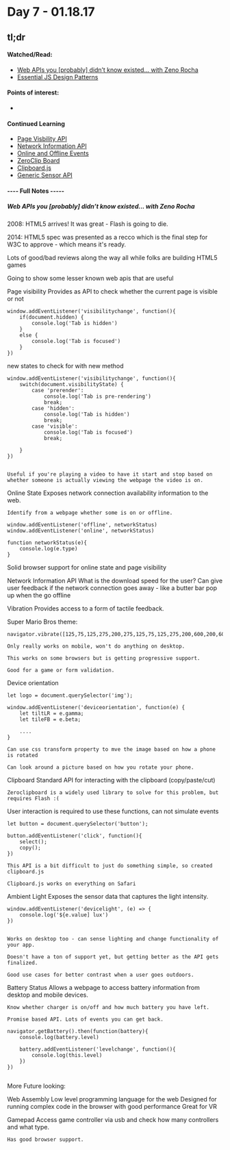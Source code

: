 # Day 7 - 01.18.17

## tl;dr

#### Watched/Read:
 - [Web APIs you [probably] didn’t know existed... with Zeno Rocha](https://www.youtube.com/watch?v=NCGLPp778JY)
 - [Essential JS Design Patterns](https://addyosmani.com/resources/essentialjsdesignpatterns/book/)

#### Points of interest:
 - 
 
#### Continued Learning
- [Page Visbility API](https://developer.mozilla.org/en-US/docs/Web/API/Page_Visibility_API)
- [Network Information API](https://developer.mozilla.org/en-US/docs/Web/API/Network_Information_API)
- [Online and Offline Events](https://developer.mozilla.org/en-US/docs/Online_and_offline_events)
- [ZeroClip Board](zeroclipboard.org)
- [Clipboard.js](clipboardjs.com)
- [Generic Sensor API](https://www.w3.org/TR/2016/WD-generic-sensor-20160830/)

#### ---- Full Notes -----

##### Web APIs you [probably] didn’t know existed... with Zeno Rocha

2008: HTML5 arrives! It was great - Flash is going to die.

2014: HTML5 spec was presented as a recco which is the final step for W3C to approve - which means it's ready.

Lots of good/bad reviews along the way all while folks are building HTML5 games 

Going to show some lesser known web apis that are useful

Page visibility
	Provides as API to check whether the current page is visible or not

```
window.addEventListener('visibilitychange', function(){
	if(document.hidden) {
		console.log('Tab is hidden')
	}
	else {
		console.log('Tab is focused')
	}	
})

```

new states to check for with new method
```
window.addEventListener('visibilitychange', function(){
	switch(document.visibilityState) {
		case 'prerender':
			console.log('Tab is pre-rendering')
			break;
		case 'hidden':
			console.log('Tab is hidden')
			break;
		case 'visible':
			console.log('Tab is focused')
			break;

	}	
})


```

	Useful if you're playing a video to have it start and stop based on whether someone is actually viewing the webpage the video is on.

Online State
	Exposes network connection availability information to the web.

	Identify from a webpage whether some is on or offline.

```
window.addEventListener('offline', networkStatus)
window.addEventListener('online', networkStatus)

function networkStatus(e){
	console.log(e.type)
}

```

Solid browser support for online state and page visibility 

Network Information API
	What is the download speed for the user?
	Can give user feedback if the network connection goes away - like a butter bar pop up when the go offline

Vibration
	Provides access to a form of tactile feedback.

Super Mario Bros theme:
```
navigator.vibrate([125,75,125,275,200,275,125,75,125,275,200,600,200,600])
```

	Only really works on mobile, won't do anything on desktop.

	This works on some browsers but is getting progressive support.

	Good for a game or form validation.

Device orientation

```
let logo = document.querySelector('img');

window.addEventListener('deviceorientation', function(e) {
	let tiltLR = e.gamma;
	let tileFB = e.beta;

	....
}

```

	Can use css transform property to mve the image based on how a phone is rotated

	Can look around a picture based on how you rotate your phone.

Clipboard
	Standard API for interacting with the clipboard (copy/paste/cut)

	Zeroclipboard is a widely used library to solve for this problem, but requires Flash :(

User interaction is required to use these functions, can not simulate events
```
let button = document.querySelector('button');

button.addEventListener('click', function(){
	select();
	copy();
})
```
	This API is a bit difficult to just do something simple, so created clipboard.js

	Clipboard.js works on everything on Safari

Ambient Light
	Exposes the sensor data that captures the light intensity.

```
window.addEventListener('devicelight', (e) => {
	console.log('${e.value] lux')
})


```

	Works on desktop too - can sense lighting and change functionality of your app.

	Doesn't have a ton of support yet, but getting better as the API gets finalized.

	Good use cases for better contrast when a user goes outdoors.

Battery Status
	Allows a webpage to access battery information from desktop and mobile devices.

	Know whether charger is on/off and how much battery you have left.

	Promise based API. Lots of events you can get back.

```
navigator.getBattery().then(function(battery){
	console.log(battery.level)

	battery.addEventListener('levelchange', function(){
		console.log(this.level)
	})
})


```

More Future looking:

Web Assembly
	Low level programming language for the web
	Designed for running complex code in the browser with good performance
	Great for VR

Gamepad
	Access game controller via usb and check how many controllers and what type.

	Has good browser support.

